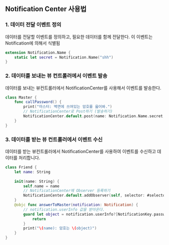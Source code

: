 ## Notification Center 사용법

### 1. 데이터 전달 이벤트 정의

데이터를 전달할 이벤트를 정의하고, 필요한 데이터를 함께 전달한다. 이 이벤트는 Notification에 의해서 식별됨

```swift
extension Notification.Name {
    static let secret = Notification.Name("shh")
}
```

### 2. 데이터를 보내는 뷰 컨트롤러에서 이벤트 발송

데이터를 보내는 뷰컨트롤러에서 NotificationCenter를 사용해서 이벤트를 발송한다.

```swift
class Master {
    func callPassword() {
        print("마스터: 벽면에 쓰여있는 암호를 읊어봐.")
        // NotificationCenter로 Post하기 (발송하기)
        NotificationCenter.default.post(name: Notification.Name.secret, object: nil, userInfo: [NotificationKey.password: "!@#$"])
    }
}
```

### 3. 데이터를 받는 뷰 컨트롤러에서 이벤트 수신

데이터를 받는 뷰컨트롤러에서 NotificationCenter를 사용하여 이벤트를 수신하고 데이터를 처리합니다.

```swift
class Friend {
    let name: String
    
    init(name: String) {
        self.name = name
        // NotificationCenter에 Observer 등록하기
        NotificationCenter.default.addObserver(self, selector: #selector(answerToMaster(notification:)), name: Notification.Name.secret, object: nil)
    }
    @objc func answerToMaster(notification: Notification) {
        // notification.userInfo 값을 받아온다.
        guard let object = notification.userInfo?[NotificationKey.password] as? String else {
            return
        }
        print("\(name): 암호는 \(object)")
    }
}
```
